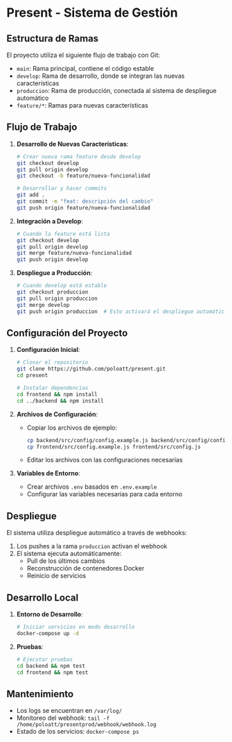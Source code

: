 # Present - Sistema de Gestión

## Estructura de Ramas

El proyecto utiliza el siguiente flujo de trabajo con Git:

- `main`: Rama principal, contiene el código estable
- `develop`: Rama de desarrollo, donde se integran las nuevas características
- `produccion`: Rama de producción, conectada al sistema de despliegue automático
- `feature/*`: Ramas para nuevas características

## Flujo de Trabajo

1. **Desarrollo de Nuevas Características**:
   ```bash
   # Crear nueva rama feature desde develop
   git checkout develop
   git pull origin develop
   git checkout -b feature/nueva-funcionalidad

   # Desarrollar y hacer commits
   git add .
   git commit -m "feat: descripción del cambio"
   git push origin feature/nueva-funcionalidad
   ```

2. **Integración a Develop**:
   ```bash
   # Cuando la feature está lista
   git checkout develop
   git pull origin develop
   git merge feature/nueva-funcionalidad
   git push origin develop
   ```

3. **Despliegue a Producción**:
   ```bash
   # Cuando develop está estable
   git checkout produccion
   git pull origin produccion
   git merge develop
   git push origin produccion  # Esto activará el despliegue automático
   ```

## Configuración del Proyecto

1. **Configuración Inicial**:
   ```bash
   # Clonar el repositorio
   git clone https://github.com/poloatt/present.git
   cd present

   # Instalar dependencias
   cd frontend && npm install
   cd ../backend && npm install
   ```

2. **Archivos de Configuración**:
   - Copiar los archivos de ejemplo:
     ```bash
     cp backend/src/config/config.example.js backend/src/config/config.js
     cp frontend/src/config.example.js frontend/src/config.js
     ```
   - Editar los archivos con las configuraciones necesarias

3. **Variables de Entorno**:
   - Crear archivos `.env` basados en `.env.example`
   - Configurar las variables necesarias para cada entorno

## Despliegue

El sistema utiliza despliegue automático a través de webhooks:

1. Los pushes a la rama `produccion` activan el webhook
2. El sistema ejecuta automáticamente:
   - Pull de los últimos cambios
   - Reconstrucción de contenedores Docker
   - Reinicio de servicios

## Desarrollo Local

1. **Entorno de Desarrollo**:
   ```bash
   # Iniciar servicios en modo desarrollo
   docker-compose up -d
   ```

2. **Pruebas**:
   ```bash
   # Ejecutar pruebas
   cd backend && npm test
   cd frontend && npm test
   ```

## Mantenimiento

- Los logs se encuentran en `/var/log/`
- Monitoreo del webhook: `tail -f /home/poloatt/presentprod/webhook/webhook.log`
- Estado de los servicios: `docker-compose ps`